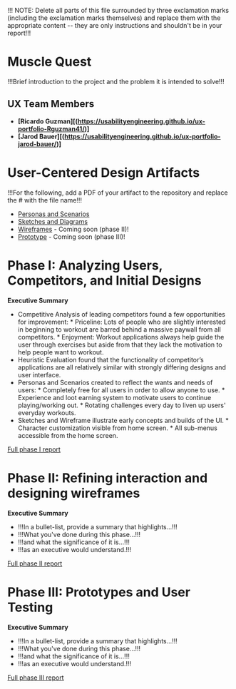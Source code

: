 !!! NOTE: Delete all parts of this file surrounded by three exclamation marks (including the exclamation marks themselves) and replace them with the appropriate content -- they are only instructions and shouldn't be in your report!!!

# Muscle Quest

!!!Brief introduction to the project and the problem it is intended to solve!!!

## UX Team Members

* **[Ricardo Guzman][(https://usabilityengineering.github.io/ux-portfolio-Rguzman41/)]**
* **[Jarod Bauer][(https://usabilityengineering.github.io/ux-portfolio-jarod-bauer/)]**

# User-Centered Design Artifacts
 
!!!For the following, add a PDF of your artifact to the repository and replace the # with the file name!!!
* [Personas and Scenarios](personas/)
* [Sketches and Diagrams](sketches/)
* [Wireframes](#) - Coming soon (phase II)!
* [Prototype](#) - Coming soon (phase III)!

# Phase I: Analyzing Users, Competitors, and Initial Designs

**Executive Summary**

* Competitive Analysis of leading competitors found a few opportunities for improvement:
       * Priceline: Lots of people who are slightly interested in beginning to workout are barred behind a massive paywall from all competitors.
       * Enjoyment: Workout applications always help guide the user through exercises but aside from that they lack the motivation to help people want to workout.
* Heuristic Evaluation found that the functionality of competitor’s applications are all relatively similar with strongly differing designs and user interface.
* Personas and Scenarios created to reflect the wants and needs of users:
       * Completely free for all users in order to allow anyone to use.
       * Experience and loot earning system to motivate users to continue playing/working out.
       * Rotating challenges every day to liven up users' everyday workouts.
* Sketches and Wireframe illustrate early concepts and builds of the UI.
       * Character customization visible from home screen.
       * All sub-menus accessible from the home screen.


[Full phase I report](phaseI/)

# Phase II: Refining interaction and designing wireframes

**Executive Summary**

* !!!In a bullet-list, provide a summary that highlights...!!!
* !!!What you've done during this phase...!!!
* !!!and what the significance of it is...!!!
* !!!as an executive would understand.!!!

[Full phase II report](phaseII/)

# Phase III: Prototypes and User Testing

**Executive Summary**

* !!!In a bullet-list, provide a summary that highlights...!!!
* !!!What you've done during this phase...!!!
* !!!and what the significance of it is...!!!
* !!!as an executive would understand.!!!

[Full phase III report](phaseIII/)
